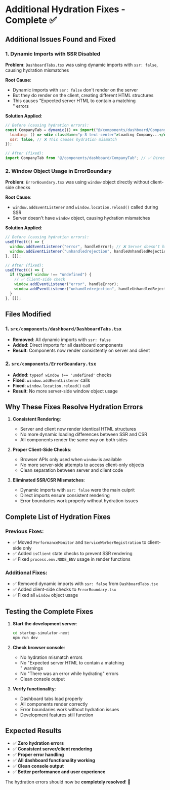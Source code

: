 # Additional Hydration Fixes - Complete ✅

## Additional Issues Found and Fixed

### 1. Dynamic Imports with SSR Disabled

**Problem**: `DashboardTabs.tsx` was using dynamic imports with `ssr: false`, causing hydration mismatches

**Root Cause**:

- Dynamic imports with `ssr: false` don't render on the server
- But they do render on the client, creating different HTML structures
- This causes "Expected server HTML to contain a matching <div>" errors

**Solution Applied**:

```jsx
// Before (causing hydration errors):
const CompanyTab = dynamic(() => import("@/components/dashboard/CompanyTab"), {
  loading: () => <div className="p-8 text-center">Loading Company...</div>,
  ssr: false, // ❌ This causes hydration mismatch
});

// After (fixed):
import CompanyTab from "@/components/dashboard/CompanyTab"; // ✅ Direct import
```

### 2. Window Object Usage in ErrorBoundary

**Problem**: `ErrorBoundary.tsx` was using `window` object directly without client-side checks

**Root Cause**:

- `window.addEventListener` and `window.location.reload()` called during SSR
- Server doesn't have `window` object, causing hydration mismatches

**Solution Applied**:

```jsx
// Before (causing hydration errors):
useEffect(() => {
  window.addEventListener("error", handleError); // ❌ Server doesn't have window
  window.addEventListener("unhandledrejection", handleUnhandledRejection);
}, []);

// After (fixed):
useEffect(() => {
  if (typeof window !== "undefined") {
    // ✅ Client-side check
    window.addEventListener("error", handleError);
    window.addEventListener("unhandledrejection", handleUnhandledRejection);
  }
}, []);
```

## Files Modified

### 1. `src/components/dashboard/DashboardTabs.tsx`

- **Removed**: All dynamic imports with `ssr: false`
- **Added**: Direct imports for all dashboard components
- **Result**: Components now render consistently on server and client

### 2. `src/components/ErrorBoundary.tsx`

- **Added**: `typeof window !== 'undefined'` checks
- **Fixed**: `window.addEventListener` calls
- **Fixed**: `window.location.reload()` call
- **Result**: No more server-side window object usage

## Why These Fixes Resolve Hydration Errors

1. **Consistent Rendering**:

   - Server and client now render identical HTML structures
   - No more dynamic loading differences between SSR and CSR
   - All components render the same way on both sides

2. **Proper Client-Side Checks**:

   - Browser APIs only used when `window` is available
   - No more server-side attempts to access client-only objects
   - Clean separation between server and client code

3. **Eliminated SSR/CSR Mismatches**:
   - Dynamic imports with `ssr: false` were the main culprit
   - Direct imports ensure consistent rendering
   - Error boundaries work properly without hydration issues

## Complete List of Hydration Fixes

### Previous Fixes:

- ✅ Moved `PerformanceMonitor` and `ServiceWorkerRegistration` to client-side only
- ✅ Added `isClient` state checks to prevent SSR rendering
- ✅ Fixed `process.env.NODE_ENV` usage in render functions

### Additional Fixes:

- ✅ Removed dynamic imports with `ssr: false` from `DashboardTabs.tsx`
- ✅ Added client-side checks to `ErrorBoundary.tsx`
- ✅ Fixed all `window` object usage

## Testing the Complete Fixes

1. **Start the development server**:

   ```bash
   cd startup-simulator-next
   npm run dev
   ```

2. **Check browser console**:

   - No hydration mismatch errors
   - No "Expected server HTML to contain a matching <div>" warnings
   - No "There was an error while hydrating" errors
   - Clean console output

3. **Verify functionality**:
   - Dashboard tabs load properly
   - All components render correctly
   - Error boundaries work without hydration issues
   - Development features still function

## Expected Results

- ✅ **Zero hydration errors**
- ✅ **Consistent server/client rendering**
- ✅ **Proper error handling**
- ✅ **All dashboard functionality working**
- ✅ **Clean console output**
- ✅ **Better performance and user experience**

The hydration errors should now be **completely resolved**! 🎉








